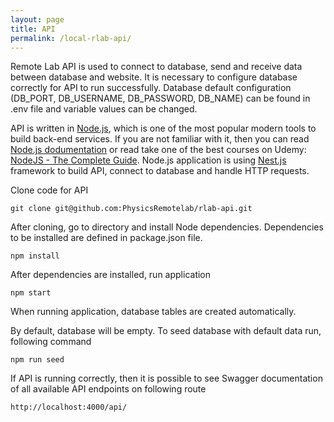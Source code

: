 ```yaml
---
layout: page
title: API
permalink: /local-rlab-api/
---
```


Remote Lab API is used to connect to database, send and receive data between database and website.
It is necessary to configure database correctly for API to run successfully. Database default configuration (DB_PORT, DB_USERNAME, DB_PASSWORD, DB_NAME) can be found in .env file and variable values can be changed.

API is written in [Node.js](https://nodejs.org/en/), which is one of the most popular modern tools to build back-end services. If you are not familiar with it, then you can read  [Node.js dodumentation](https://nodejs.org/dist/latest-v14.x/docs/api/) or read take one of the best courses on Udemy: [NodeJS - The Complete Guide](https://www.udemy.com/course/nodejs-the-complete-guide/). Node.js application is using [Nest.js](https://nextjs.org/) framework to build API, connect to database and handle HTTP requests.

Clone code for API
```
git clone git@github.com:PhysicsRemotelab/rlab-api.git
```
After cloning, go to directory and install Node dependencies. Dependencies to be installed are defined in package.json file.
```
npm install
```
After dependencies are installed, run application
```
npm start
```
When running application, database tables are created automatically.

By default, database will be empty. To seed database with default data run, following command
```
npm run seed
```
If API is running correctly, then it is possible to see Swagger documentation of all available API endpoints on following route
```
http://localhost:4000/api/
```
